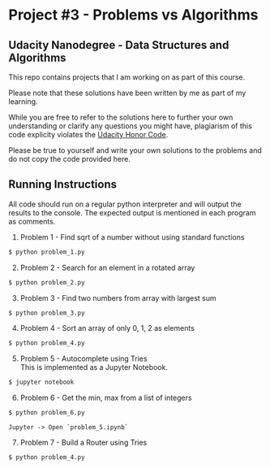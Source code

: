 # Project #3 - Problems vs Algorithms
## Udacity Nanodegree - Data Structures and Algorithms

This repo contains projects that I am working on as part of this course.

Please note that these solutions have been written by me as part of my learning.

While you are free to refer to the solutions here to further your own understanding or clarify any questions you might have,
plagiarism of this code explicity violates the [Udacity Honor Code](https://www.udacity.com/legal/en-us/honor-code).

Please be true to yourself and write your own solutions to the problems and do not copy the code provided here.

## Running Instructions
All code should run on a regular python interpreter and will output the results
to the console. The expected output is mentioned in each program as comments.

1. Problem 1 - Find sqrt of a number without using standard functions
```bash
$ python problem_1.py
```

2. Problem 2 - Search for an element in a rotated array
```bash
$ python problem_2.py
```

3. Problem 3 - Find two numbers from array with largest sum
```bash
$ python problem_3.py
```

4. Problem 4 - Sort an array of only 0, 1, 2 as elements
```bash
$ python problem_4.py
```

5. Problem 5 - Autocomplete using Tries\
This is implemented as a Jupyter Notebook.
```bash
$ jupyter notebook
```

6. Problem 6 - Get the min, max from a list of integers
```bash
$ python problem_6.py
```
```
Jupyter -> Open `problem_5.ipynb`
```

7. Problem 7 - Build a Router using Tries
```bash
$ python problem_4.py
```

